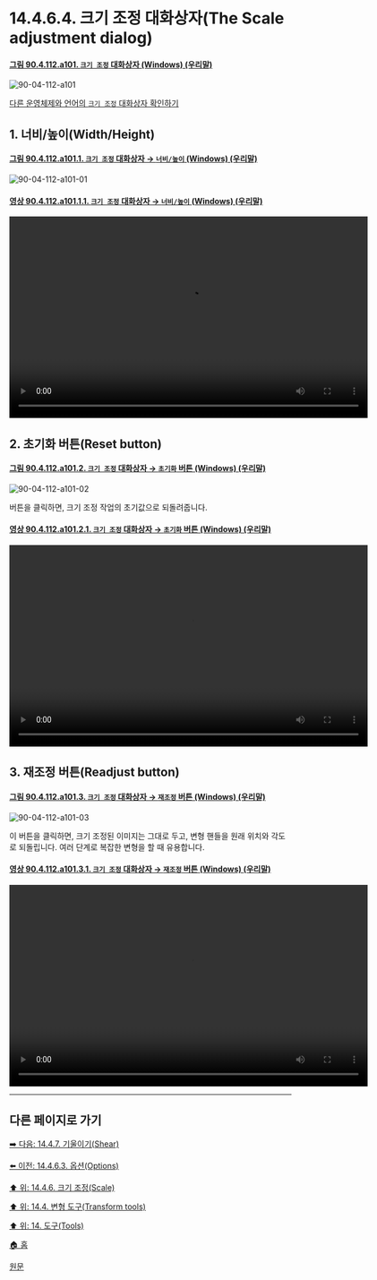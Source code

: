 # 14.4.6.4. 크기 조정 대화상자(The Scale adjustment dialog)

<a id="90-04-112-a101"></a>

#### [그림 90.4.112.a101. `크기 조정` 대화상자 (Windows) (우리말)](./90-04-0112-scale_adjustment.md#90-04-112-a101)
![90-04-112-a101](https://github.com/wonder13662/gimp/assets/15767104/4e7b58f0-e858-414a-be2b-ffd031635591)

[다른 운영체제와 언어의 `크기 조정` 대화상자 확인하기](./90-04-0112-scale_adjustment.md#90-04-112-a102)

<a id="14-04-05-04-s1"></a>

## 1. 너비/높이(Width/Height)

<a id="90-04-112-a101-01"></a>

#### [그림 90.4.112.a101.1. `크기 조정` 대화상자 → `너비/높이` (Windows) (우리말)](./90-04-0112-scale_adjustment.md#90-04-112-a101-01)
![90-04-112-a101-01](https://github.com/wonder13662/gimp/assets/15767104/fbdc1717-1b5f-4f26-b20e-8036159bcf16)

<a id="90-04-112-a101-01-01"></a>

#### [영상 90.4.112.a101.1.1. `크기 조정` 대화상자 → `너비/높이` (Windows) (우리말)](./90-04-0112-scale_adjustment.md#90-04-112-a101-01-01)
<video controls="controls" width="640" height="360" src="https://github.com/wonder13662/gimp/assets/15767104/6a97a85a-6d4f-4adf-ab82-4c7741e38976"></video>

## 2. 초기화 버튼(Reset button)

<a id="90-04-112-a101-02"></a>

#### [그림 90.4.112.a101.2. `크기 조정` 대화상자 → `초기화` 버튼 (Windows) (우리말)](./90-04-0112-scale_adjustment.md#90-04-112-a101-02)
![90-04-112-a101-02](https://github.com/wonder13662/gimp/assets/15767104/04aa9b91-9730-4636-b52b-1098de722b24)

버튼을 클릭하면, 크기 조정 작업의 초기값으로 되돌려줍니다.

<a id="90-04-112-a101-02-01"></a>

#### [영상 90.4.112.a101.2.1. `크기 조정` 대화상자 → `초기화` 버튼 (Windows) (우리말)](./90-04-0112-scale_adjustment.md#90-04-112-a101-02-01)
<video controls="controls" width="640" height="360" src="https://github.com/wonder13662/gimp/assets/15767104/cd3cc962-b554-4bac-b6de-4b71195afcbd"></video>

## 3. 재조정 버튼(Readjust button)

<a id="90-04-112-a101-03"></a>

#### [그림 90.4.112.a101.3. `크기 조정` 대화상자 → `재조정` 버튼 (Windows) (우리말)](./90-04-0112-scale_adjustment.md#90-04-112-a101-03)
![90-04-112-a101-03](https://github.com/wonder13662/gimp/assets/15767104/c2fed4c8-00b9-4776-98d0-3ee40c9be6f3)

이 버튼을 클릭하면, 크기 조정된 이미지는 그대로 두고, 변형 핸들을 원래 위치와 각도로 되돌립니다. 여러 단계로 복잡한 변형을 할 때 유용합니다.

<a id="90-04-112-a101-03-01"></a>

#### [영상 90.4.112.a101.3.1. `크기 조정` 대화상자 → `재조정` 버튼 (Windows) (우리말)](./90-04-0112-scale_adjustment.md#90-04-112-a101-03-01)
<video controls="controls" width="640" height="360" src="https://github.com/wonder13662/gimp/assets/15767104/efe7613a-79e7-4fcc-8b1f-a861670c7e7a"></video>

***

## 다른 페이지로 가기

[➡️ 다음: 14.4.7. 기울이기(Shear)](./14-04-07-00-shear.md)

[⬅️ 이전: 14.4.6.3. 옵션(Options)](./14-04-06-03-options.md)

[⬆️ 위: 14.4.6. 크기 조정(Scale)](./14-04-06-00-scale.md)

[⬆️ 위: 14.4. 변형 도구(Transform tools)](./14-04-00-transform-tools.md)

[⬆️ 위: 14. 도구(Tools)](./14-00-tools.md)

[🏠 홈](./00-home.md)

[원문](https://docs.gimp.org/2.10/ko/gimp-tool-scale.html#idm15514)
